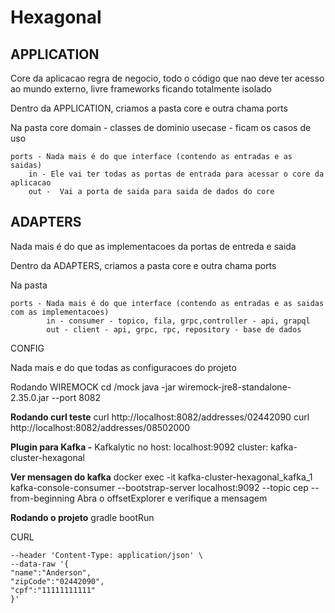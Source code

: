 # **Hexagonal**

## **APPLICATION**

Core da aplicacao regra de negocio, todo o código que nao deve ter acesso ao mundo externo, livre frameworks ficando totalmente isolado

Dentro da APPLICATION, criamos a pasta core e outra chama ports

Na pasta
core
domain - classes de dominio
usecase - ficam os casos de uso

	ports - Nada mais é do que interface (contendo as entradas e as saidas)
		in - Ele vai ter todas as portas de entrada para acessar o core da aplicacao
		out -  Vai a porta de saida para saida de dados do core


## **ADAPTERS**

Nada mais é do que as implementacoes da portas de entreda e saida

Dentro da ADAPTERS, criamos a pasta core e outra chama ports

Na pasta

	ports - Nada mais é do que interface (contendo as entradas e as saidas com as implementacoes)	
			in - consumer - topico, fila, grpc,controller - api, grapql
			out - client - api, grpc, rpc, repository - base de dados	

CONFIG

Nada mais e do que todas as configuracoes do projeto

Rodando WIREMOCK
cd /mock
java -jar wiremock-jre8-standalone-2.35.0.jar --port 8082

**Rodando curl teste**
curl http://localhost:8082/addresses/02442090
curl http://localhost:8082/addresses/08502000

****Plugin para Kafka -****
Kafkalytic
no host: localhost:9092
cluster: kafka-cluster-hexagonal

**Ver mensagen do kafka**
docker exec -it kafka-cluster-hexagonal_kafka_1 kafka-console-consumer --bootstrap-server localhost:9092 --topic cep --from-beginning
Abra o offsetExplorer e verifique a mensagem

**Rodando o projeto**
gradle bootRun

CURL

```curl --location --request POST 'http://localhost:8081/api/v1/customers' \
--header 'Content-Type: application/json' \
--data-raw '{
"name":"Anderson",
"zipCode":"02442090",
"cpf":"11111111111"
}'
```



	
